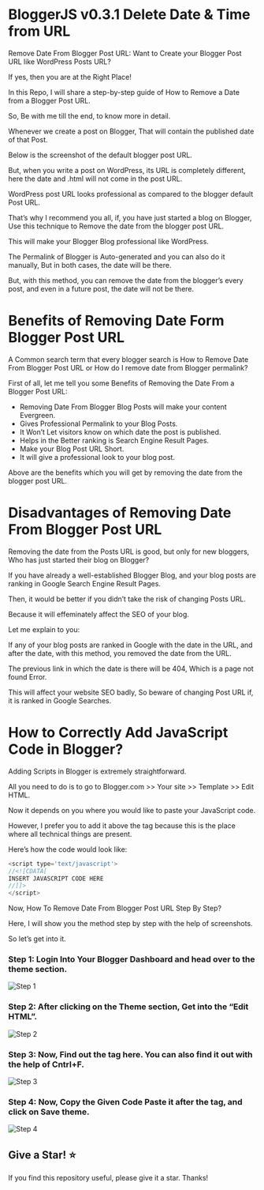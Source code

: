 # BloggerJS v0.3.1 Delete Date & Time from URL

Remove Date From Blogger Post URL: Want to Create your Blogger Post URL like WordPress Posts URL?

If yes, then you are at the Right Place!

In this Repo, I will share a step-by-step guide of How to Remove a Date from a Blogger Post URL.

So, Be with me till the end, to know more in detail.

Whenever we create a post on Blogger, That will contain the published date of that Post. 

Below is the screenshot of the default blogger post URL.

But, when you write a post on WordPress, its URL is completely different, here the date and .html will not come in the post URL.

WordPress post URL looks professional as compared to the blogger default Post URL. 

That’s why I recommend you all, if, you have just started a blog on Blogger,
Use this technique to Remove the date from the blogger post URL. 

This will make your Blogger Blog professional like WordPress.

The Permalink of Blogger is Auto-generated and you can also do it manually, But in both cases, the date will be there.

But, with this method, you can remove the date from the blogger’s every post, and even in a future post, the date will not be there.

# Benefits of Removing Date Form Blogger Post URL
A Common search term that every blogger search is How to Remove Date From Blogger Post URL or How do I remove date from Blogger permalink?

First of all, let me tell you some Benefits of Removing the Date From a Blogger Post URL:

* Removing Date From Blogger Blog Posts will make your content Evergreen.
* Gives Professional Permalink to your Blog Posts.
* It Won’t Let visitors know on which date the post is published.
* Helps in the Better ranking is Search Engine Result Pages.
* Make your Blog Post URL Short.
* It will give a professional look to your blog post.
  
Above are the benefits which you will get by removing the date from the blogger post URL.

# Disadvantages of Removing Date From Blogger Post URL
Removing the date from the Posts URL is good, but only for new bloggers, Who has just started their blog on Blogger?

If you have already a well-established Blogger Blog, and your blog posts are ranking in Google Search Engine Result Pages.

Then, it would be better if you didn’t take the risk of changing Posts URL.

Because it will effeminately affect the SEO of your blog.

Let me explain to you:

If any of your blog posts are ranked in Google with the date in the URL, and after the date, with this method, you removed the date from the URL.

The previous link in which the date is there will be 404, Which is a page not found Error.

This will affect your website SEO badly, So beware of changing Post URL if, it is ranked in Google Searches.

# How to Correctly Add JavaScript Code in Blogger?

Adding Scripts in Blogger is extremely straightforward.

All you need to do is to go to Blogger.com >> Your site >> Template >> Edit HTML. 

Now it depends on you where you would like to paste your JavaScript code. 

However, I prefer you to add it above the </head> tag because this is the place where all technical things are present. 

Here’s how the code would look like:

```js
<script type='text/javascript'>
//<![CDATA[
INSERT JAVASCRIPT CODE HERE
//]]>
</script>
```

Now, How To Remove Date From Blogger Post URL Step By Step?

Here, I will show you the method step by step with the help of screenshots.

So let’s get into it.
### Step 1: Login Into Your Blogger Dashboard and head over to the theme section.
![Step 1](./apply-step-1.png)
### Step 2: After clicking on the Theme section, Get into the “Edit HTML”.
![Step 2](./apply-step-2.png)
### Step 3: Now, Find out the <head> tag here. You can also find it out with the help of Cntrl+F.
![Step 3](./apply-step-3.png)
### Step 4: Now, Copy the Given Code Paste it after the <head> tag, and click on Save theme.
![Step 4](./apply-step-4.png)

## Give a Star! ⭐️
If you find this repository useful, please give it a star. Thanks!
